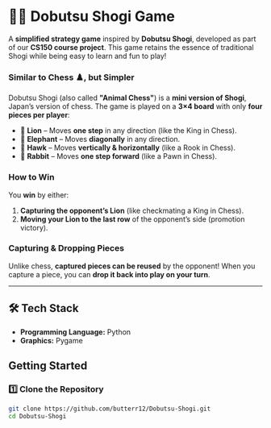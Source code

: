 # 🦁🐰 Dobutsu Shogi Game  

A **simplified strategy game** inspired by **Dobutsu Shogi**, developed as part of our **CS150 course project**. This game retains the essence of traditional Shogi while being easy to learn and fun to play!

### Similar to Chess ♟️, but Simpler  
Dobutsu Shogi (also called **"Animal Chess"**) is a **mini version of Shogi**, Japan’s version of chess. The game is played on a **3×4 board** with only **four pieces per player**:  
- 🦁 **Lion** – Moves **one step** in any direction (like the King in Chess).  
- 🐘 **Elephant** – Moves **diagonally** in any direction.  
- 🦅 **Hawk** – Moves **vertically & horizontally** (like a Rook in Chess).  
- 🐰 **Rabbit** – Moves **one step forward** (like a Pawn in Chess).  

### How to Win  
You **win** by either:  
1. **Capturing the opponent’s Lion** (like checkmating a King in Chess).  
2. **Moving your Lion to the last row** of the opponent’s side (promotion victory).  

### Capturing & Dropping Pieces  
Unlike chess, **captured pieces can be reused** by the opponent! When you capture a piece, you can **drop it back into play on your turn**.  

---

## 🛠️ Tech Stack  
- **Programming Language:** Python
- **Graphics:** Pygame 

## Getting Started  

### 1️⃣ Clone the Repository  
```bash
git clone https://github.com/butterr12/Dobutsu-Shogi.git
cd Dobutsu-Shogi
